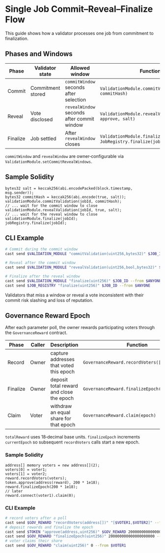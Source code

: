 # Single Job Commit–Reveal–Finalize Flow

This guide shows how a validator processes one job from commitment to finalization.

## Phases and Windows

| Phase    | Validator state | Allowed window | Function |
|----------|-----------------|----------------|----------|
| Commit   | Commitment stored | `commitWindow` seconds after selection | `ValidationModule.commitValidation(jobId, commitHash)` |
| Reveal   | Vote disclosed    | `revealWindow` seconds after commit window | `ValidationModule.revealValidation(jobId, approve, salt)` |
| Finalize | Job settled       | After `revealWindow` closes | `ValidationModule.finalize(jobId)` then `JobRegistry.finalize(jobId)` |

`commitWindow` and `revealWindow` are owner‑configurable via `ValidationModule.setCommitRevealWindows`.

## Sample Solidity

```solidity
bytes32 salt = keccak256(abi.encodePacked(block.timestamp, msg.sender));
bytes32 commitHash = keccak256(abi.encode(true, salt));
validationModule.commitValidation(jobId, commitHash);
// ... wait for the commit window to close
validationModule.revealValidation(jobId, true, salt);
// ... wait for the reveal window to close
validationModule.finalize(jobId);
jobRegistry.finalize(jobId);
```

## CLI Example

```bash
# Commit during the commit window
cast send $VALIDATION_MODULE "commitValidation(uint256,bytes32)" $JOB_ID 0xCOMMIT --from $VALIDATOR

# Reveal after the commit window
cast send $VALIDATION_MODULE "revealValidation(uint256,bool,bytes32)" $JOB_ID true 0xSALT --from $VALIDATOR

# Finalize after the reveal window
cast send $VALIDATION_MODULE "finalize(uint256)" $JOB_ID --from $ANYONE
cast send $JOB_REGISTRY "finalize(uint256)" $JOB_ID --from $ANYONE
```

Validators that miss a window or reveal a vote inconsistent with their commit risk slashing and loss of reputation.

## Governance Reward Epoch

After each parameter poll, the owner rewards participating voters through the `GovernanceReward` contract.

| Phase | Caller | Description | Function |
|-------|--------|-------------|----------|
| Record | Owner | capture addresses that voted this epoch | `GovernanceReward.recordVoters([v1,v2])` |
| Finalize | Owner | deposit total reward and close the epoch | `GovernanceReward.finalizeEpoch(totalReward)` |
| Claim | Voter | withdraw an equal share for that epoch | `GovernanceReward.claim(epoch)` |

`totalReward` uses 18‑decimal base units. `finalizeEpoch` increments `currentEpoch` so subsequent `recordVoters` calls start a new epoch.

### Sample Solidity

```solidity
address[] memory voters = new address[](2);
voters[0] = voter1;
voters[1] = voter2;
reward.recordVoters(voters);
token.approve(address(reward), 200 * 1e18);
reward.finalizeEpoch(200 * 1e18);
// later
reward.connect(voter1).claim(0);
```

### CLI Example

```bash
# record voters after a poll
cast send $GOV_REWARD "recordVoters(address[])" "[$VOTER1,$VOTER2]" --from $OWNER
# deposit rewards and finalize the epoch
cast send $TOKEN "approve(address,uint256)" $GOV_REWARD 200000000000000000000 --from $OWNER
cast send $GOV_REWARD "finalizeEpoch(uint256)" 200000000000000000000 --from $OWNER
# voter claims their share
cast send $GOV_REWARD "claim(uint256)" 0 --from $VOTER1
```


